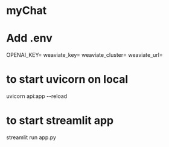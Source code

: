 # myChat
# Add .env
OPENAI_KEY=
weaviate_key=
weaviate_cluster=
weaviate_url=

# to start uvicorn on local
uvicorn api:app --reload

# to start streamlit app
 streamlit run app.py

